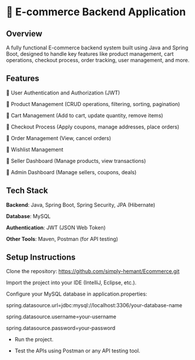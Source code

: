 # 🛒 E-commerce Backend Application

## Overview
A fully functional E-commerce backend system built using Java and Spring Boot, designed to handle key features like product management, cart operations, checkout process, order tracking, user management, and more.

## Features
🔹 User Authentication and Authorization (JWT)

🔹 Product Management (CRUD operations, filtering, sorting, pagination)

🔹 Cart Management (Add to cart, update quantity, remove items)

🔹 Checkout Process (Apply coupons, manage addresses, place orders)

🔹 Order Management (View, cancel orders)

🔹 Wishlist Management

🔹 Seller Dashboard (Manage products, view transactions)

🔹 Admin Dashboard (Manage sellers, coupons, deals)

## Tech Stack
**Backend**: Java, Spring Boot, Spring Security, JPA (Hibernate)

**Database**: MySQL

**Authentication**: JWT (JSON Web Token)

**Other Tools**: Maven, Postman (for API testing)


## Setup Instructions
Clone the repository: https://github.com/simply-hemant/Ecommerce.git


Import the project into your IDE (IntelliJ, Eclipse, etc.).

Configure your MySQL database in application.properties:

spring.datasource.url=jdbc:mysql://localhost:3306/your-database-name

spring.datasource.username=your-username

spring.datasource.password=your-password
- Run the project.

- Test the APIs using Postman or any API testing tool.
